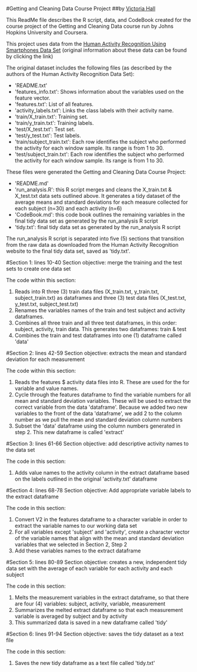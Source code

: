 #Getting and Cleaning Data Course Project
##by <a href="https://github.com/victoriaehall">Victoria Hall</a>

This ReadMe file describes the R script, data, and CodeBook created for the 
course project of the Getting and Cleaning Data course run by Johns 
Hopkins University and Coursera.

This project uses data from the <a href="http://archive.ics.uci.edu/ml/datasets/Human+Activity+Recognition+Using+Smartphones">Human Activity Recognition Using Smartphones Data Set</a>
(original information about these data can be found by clicking the link)

The original dataset includes the following files (as described by the authors
of the Human Activity Recognition Data Set):

- 'README.txt'
- 'features_info.txt': Shows information about the variables used on the feature vector.
- 'features.txt': List of all features.
- 'activity_labels.txt': Links the class labels with their activity name.
- 'train/X_train.txt': Training set.
- 'train/y_train.txt': Training labels.
- 'test/X_test.txt': Test set.
- 'test/y_test.txt': Test labels.
- 'train/subject_train.txt': Each row identifies the subject who performed the activity for each window sample. Its range is from 1 to 30. 
- 'test/subject_train.txt': Each row identifies the subject who performed the activity for each window sample. Its range is from 1 to 30. 

These files were generated the Getting and Cleaning Data Course Project:

- 'README.md'
- 'run_analysis.R': this R script merges and cleans the X_train.txt & X_test.txt data sets
outlined above. It generates a tidy dataset of the average means and standard deviations for
each measure collected for each subject (n=30) and each activity (n=6)
- 'CodeBook.md': this code book outlines the remaining variables in the final tidy data set
as generated by the run_analysis R script
- 'tidy.txt': final tidy data set as generated by the run_analysis R script

The run_analysis R script is separated into five (5) sections that transition from
the raw data as downloaded from the Human Activity Recognition website to the
final tidy data set, saved as 'tidy.txt'.

#Section 1: lines 10-40
Section objective: merge the training and the test sets to create one data set

The code within this section:

1. Reads into R three (3) train data files (X_train.txt, y_train.txt, subject_train.txt)
as dataframes and three (3) test data files (X_test.txt, y_test.txt, subject_test.txt)
2. Renames the variables names of the train and test subject and activity dataframes.
3. Combines all three train and all three test dataframes, in this order: subject, activity, train data. This generates two dataframes: train & test
4. Combines the train and test dataframes into one (1) dataframe called 'data'

#Section 2: lines 42-59
Section objective: extracts the mean and standard deviation for each measurement

The code within this section:

1. Reads the features $ activity data files into R. These are used for the for variable and value names.
2. Cycle through the features dataframe to find the variable numbers for all 
mean and standard deviation variables. These will be used to extract the correct
variable from the data 'dataframe'. Because we added two new variables to the
front of the data 'dataframe', we add 2 to the column number as we pull the 
mean and standard deviation column numbers
3. Subset the 'data' dataframe using the column numbers generated in step 2. This
new dataframe is called 'extract'

#Section 3: lines 61-66
Section objective: add descriptive activity names to the data set

The code in this section:

1. Adds value names to the activity column in the extract dataframe based on the 
labels outlined in the original 'activity.txt' dataframe

#Section 4: lines 68-78
Section objective: Add appropriate variable labels to the extract dataframe

The code in this section:

1. Convert V2 in the features dataframe to a character variable in order to 
extract the variable names to our working data set
2. For all variables except 'subject' and 'activity', create a character vector 
of the variable names that align with the mean and standard deviation 
variables that we selected in Section 2, Step 2
3. Add these variables names to the extract dataframe

#Section 5: lines 80-89
Section objective: creates a new, independent tidy data set with 
the average of each variable for each activity and each subject

The code in this section:

1. Melts the measurement variables in the extract dataframe, so that there are 
four (4) variables: subject, activity, variable, measurement
2. Summarizes the melted extract dataframe so that each measurement variable
is averaged by subject and by activity
3. This summarized data is saved in a new dataframe called 'tidy'


#Section 6: lines 91-94
Section objective: saves the tidy dataset as a text file

The code in this section:

1. Saves the new tidy dataframe as a text file called 'tidy.txt'

